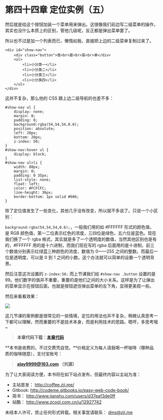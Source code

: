 第四十四章 定位实例（五）
===

然后就是给这个按钮加装一个菜单用来弹出。这很像我们前边写二级菜单的操作，其实也没什么本质上的区别，管他几级呢，反正都是弹出菜单罢了。

所以也不过是加一个列表而已，懒惰如我，直接把上边的二级菜单复制过来了。

```
<div id="show-nav">
	<div class="button">我<br>是<br>菜<br>单</div>
	<ul>
		<li>小分类一</li>
		<li>小分类二</li>
		<li>小分类三</li>
		<li>小分类四</li>
	</ul>
</div>
```

这并不复杂，那么他的 CSS 跟上边二级导航的也差不多：

```
#show-nav ul {
	display: none;
	margin: 0;
	padding: 0;
	background:rgba(54,54,54,0.6);
	position: absolute;
	left: 20px;
	bottom: 20px;
	z-index: 50;
}
#show-nav:hover ul {
	display: block;
}
#show-nav ul>li {
	width: 80px;
	margin: 0;
	padding: 0 35px;
	list-style: none;
	float: left;
	color: #FCFCFC;
	line-height: 36px;
	border-bottom: 1px solid #666;
}
```

除了定位值发生了一些变化，其他几乎没有改变，所以就不多说了。只说一个小区别：

`background:rgba(54,54,54,0.6);`，一般我们用的如 #FFFFFF 形式的颜色值，是 RGB 颜色值，第一二位表示红色的浓度，三四位是绿色，五六位是蓝色。现在我们换了一个 rgba 格式，其实就是多了一个透明度的数值，当然其他区别也是有的，#FFFFFF 用的是十六进制，而我们现在写的 rgba 后面用的是十进制，前三个数值分别表示红绿蓝三种颜色的浓度，数值为 0——255 之间的整数。而最后一位是透明度，可以是 0 到 1 之间的小数。这个办法就可以简单的设置一个透明背景。

然后注意这次设置的 `z-index:50;` 而上节课我们给 `#show-nav .button` 设置的是 99。他们数字的值并不重要，重要的是他们之间的大小关系。这样是为了让弹出的菜单显示在按钮后面，也就是按钮遮住弹出菜单的左下角，显得更美观一些。

然后来看看效果：

![](http://coffee.zji.me/imgs/44-1.png)

这几节课的案例都是很常见的一些情境，定位的用法也并不复杂，稍微认真思考一下都可以理解，然而重要的不是技术本身，而是利用技术的思路。嗯哼，多思考哦~

> **本章代码下载：[本章代码](http://coffee.zji.me/show-code/44.zip)**

**本书是收费的，不过交费凭自觉。**价格定义为每人请我喝一杯咖啡（哪种品质的咖啡随意），支付宝账号：

> **alay9999@163.com  （刘源）**

为了让大家阅读方便，本书将在如下站点发布，但最终内容以主站为准：

* 主站首发： http://coffee.zji.me/
* Gitbook: http://codeme.gitbooks.io/easy-web-code-book/
* 简书： http://www.jianshu.com/users/d37eaf3de0ff
* 站酷： http://www.zcool.com.cn/u/12927742

未经本人许可，禁止任何形式转载。相关事宜请联系： dms@zji.me